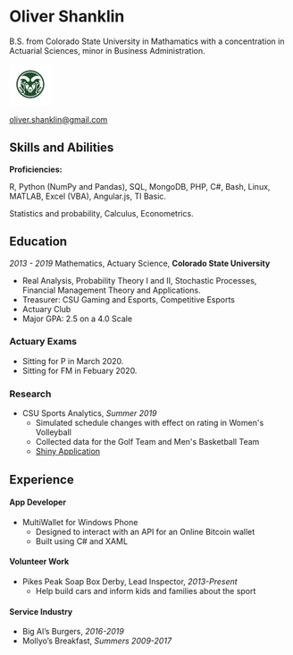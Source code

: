 # Oliver Shanklin

B.S. from Colorado State University in Mathamatics with a concentration in Actuarial Sciences, minor in Business Administration.

<img src="CSU-Ram-357-2.png" width="75" height="75">

oliver.shanklin@gmail.com

## Skills and Abilities

**Proficiencies:**

R, Python (NumPy and Pandas), SQL, MongoDB, PHP, C#, Bash, Linux, MATLAB, Excel (VBA), Angular.js, TI Basic.

Statistics and probability, Calculus, Econometrics.

## Education

*2013 - 2019*
Mathematics, Actuary Science, **Colorado State University**
* Real Analysis, Probability Theory I and II, Stochastic Processes, Financial Management Theory and Applications.
* Treasurer: CSU Gaming and Esports, Competitive Esports
* Actuary Club
* Major GPA: 2.5 on a 4.0 Scale

### Actuary Exams

  * Sitting for P in March 2020.
  * Sitting for FM in Febuary 2020.

### Research

* CSU Sports Analytics, *Summer 2019*
  * Simulated schedule changes with effect on rating in Women's Volleyball
  * Collected data for the Golf Team and Men's Basketball Team
  * [Shiny Application](https://csuanalytics.shinyapps.io/volleyball-app/)

## Experience

#### App Developer

* MultiWallet for Windows Phone
  * Designed to interact with an API for an Online Bitcoin wallet
  * Built using C# and XAML

#### Volunteer Work

* Pikes Peak Soap Box Derby, Lead Inspector, *2013-Present*
  * Help build cars and inform kids and families about the sport

#### Service Industry

  * Big Al’s Burgers, *2016-2019*
  * Mollyo’s Breakfast, *Summers 2009-2017*
